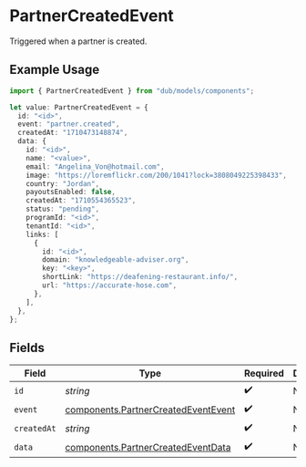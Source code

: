 # PartnerCreatedEvent

Triggered when a partner is created.

## Example Usage

```typescript
import { PartnerCreatedEvent } from "dub/models/components";

let value: PartnerCreatedEvent = {
  id: "<id>",
  event: "partner.created",
  createdAt: "1710473148874",
  data: {
    id: "<id>",
    name: "<value>",
    email: "Angelina_Von@hotmail.com",
    image: "https://loremflickr.com/200/1041?lock=3808049225398433",
    country: "Jordan",
    payoutsEnabled: false,
    createdAt: "1710554365523",
    status: "pending",
    programId: "<id>",
    tenantId: "<id>",
    links: [
      {
        id: "<id>",
        domain: "knowledgeable-adviser.org",
        key: "<key>",
        shortLink: "https://deafening-restaurant.info/",
        url: "https://accurate-hose.com",
      },
    ],
  },
};
```

## Fields

| Field                                                                                      | Type                                                                                       | Required                                                                                   | Description                                                                                |
| ------------------------------------------------------------------------------------------ | ------------------------------------------------------------------------------------------ | ------------------------------------------------------------------------------------------ | ------------------------------------------------------------------------------------------ |
| `id`                                                                                       | *string*                                                                                   | :heavy_check_mark:                                                                         | N/A                                                                                        |
| `event`                                                                                    | [components.PartnerCreatedEventEvent](../../models/components/partnercreatedeventevent.md) | :heavy_check_mark:                                                                         | N/A                                                                                        |
| `createdAt`                                                                                | *string*                                                                                   | :heavy_check_mark:                                                                         | N/A                                                                                        |
| `data`                                                                                     | [components.PartnerCreatedEventData](../../models/components/partnercreatedeventdata.md)   | :heavy_check_mark:                                                                         | N/A                                                                                        |